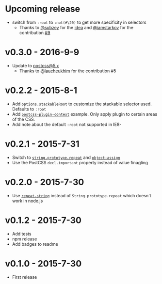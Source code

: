 

# Upcoming release

 - switch from `:root` to `:not(#\20)` to get more specificity in selectors
   - Thanks to [@subzey][] for the [idea][] and [@iamstarkov][] for the contribution [#9][]

[idea]: https://twitter.com/subzey/status/829050478721896448
[@subzey]: https://github.com/subzey
[@iamstarkov]: https://github.com/iamstarkov
[#9]: https://github.com/MadLittleMods/postcss-increase-specificity/pull/9

# v0.3.0 - 2016-9-9

 - Update to postcss@5.x
    - Thanks to [@laucheukhim](https://github.com/laucheukhim) for the contribution #5


# v0.2.2 - 2015-8-1

 - Add `options.stackableRoot` to customize the stackable selector used. Defaults to `:root`
 - Add [`postcss-plugin-context`](https://github.com/postcss/postcss-plugin-context) example. Only apply plugin to certain areas of the CSS.
 - Add note about the default `:root` not supported in IE8-


# v0.2.1 - 2015-7-31

 - Switch to [`string.prototype.repeat`](https://www.npmjs.com/package/string.prototype.repeat) and [`object-assign`](https://www.npmjs.com/package/object-assign)
 - Use the PostCSS `decl.important` property instead of value finagling


# v0.2.0 - 2015-7-30

 - Use [`repeat-string`](https://www.npmjs.com/package/repeat-string) instead of `String.prototype.repeat` which doesn't work in node.js


# v0.1.2 - 2015-7-30

 - Add tests
 - npm release
 - Add badges to readme


# v0.1.0 - 2015-7-30

 - First release
